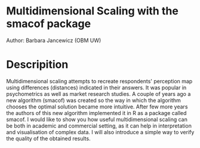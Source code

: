 # Multidimensional Scaling with the smacof package

Author: Barbara Jancewicz (OBM UW)

# Descripition

Multidimensional scaling attempts to recreate respondents' perception map using differences (distances) indicated in their answers. It was popular in psychometrics as well as market research studies. A couple of years ago a new algorithm (smacof) was created so the way in which the algorithm chooses the optimal solution became more intuitive. After few more years the authors of this new algorithm implemented it in R as a package called smacof. I would like to show you how useful multidimensional scaling can be both in academic and commercial setting, as it can help in interpretation and visualisation of complex data. I will also introduce a simple way to verify the quality of the obtained results.
 

